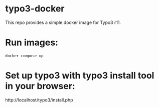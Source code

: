 # typo3-docker
This repo provides a simple docker image for Typo3 r11.

# Run images:
    docker compose up 

# Set up typo3 with typo3 install tool in your browser:
http://localhost/typo3/install.php
